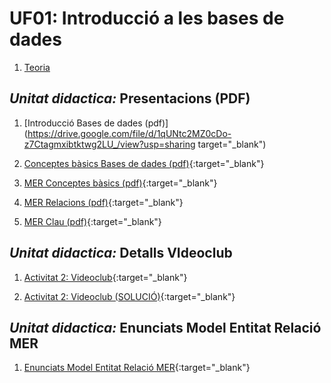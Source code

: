 # UF01: Introducció a les bases de dades

1. [Teoria](./teoria/README.md)

## *Unitat didactica:* **Presentacions (PDF)**

1. [Introducció Bases de dades (pdf)](https://drive.google.com/file/d/1qUNtc2MZ0cDo-z7Ctagmxibtktwg2LU_/view?usp=sharing target="_blank")

1. [Conceptes bàsics Bases de dades (pdf)](https://drive.google.com/file/d/1llAOZjjZEhiTMEdxMXFz2Fw8cwBjya7z/view?usp=sharing){:target="_blank"}

1. [MER Conceptes bàsics (pdf)](https://drive.google.com/file/d/1M1iw9MIzTkI-ak1pRkL4pYN_6IGJFvlh/view?usp=sharing){:target="_blank"}

1. [MER Relacions (pdf)](https://drive.google.com/file/d/1lGQwrjEHoYVlpP76gIpMvqb3sSJCkZmf/view?usp=sharing){:target="_blank"}

1. [MER Clau (pdf)](https://drive.google.com/file/d/1PMSxlnuFw7TgIqZ0k6dxfrAOZ_fjVN13/view?usp=sharing){:target="_blank"}


## *Unitat didactica:* **Detalls VIdeoclub**

1. [Activitat 2: Videoclub](https://docs.google.com/document/d/1rftW4b6iBvsZBFfGnYUKyByuMRkHvpSWCP5nBJQaVaQ/edit?usp=sharing){:target="_blank"}

1. [Activitat 2: Videoclub (SOLUCIÓ)](https://docs.google.com/document/d/12sGHWbZ6OnEKA8k3nE7GaECFtNphcN3z/edit?usp=sharing){:target="_blank"}


## *Unitat didactica:* **Enunciats Model Entitat Relació MER**
1. [Enunciats Model Entitat Relació MER](https://docs.google.com/document/d/1rftW4b6iBvsZBFfGnYUKyByuMRkHvpSWCP5nBJQaVaQ/edit?usp=sharing){:target="_blank"}
